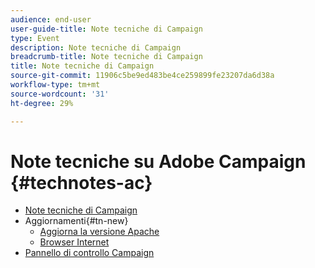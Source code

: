 ```yaml
---
audience: end-user
user-guide-title: Note tecniche di Campaign
type: Event
description: Note tecniche di Campaign
breadcrumb-title: Note tecniche di Campaign
title: Note tecniche di Campaign
source-git-commit: 11906c5be9ed483be4ce259899fe23207da6d38a
workflow-type: tm+mt
source-wordcount: '31'
ht-degree: 29%

---
```



# Note tecniche su Adobe Campaign {#technotes-ac}

+ [Note tecniche di Campaign](technotes-home.md)
+ Aggiornamenti{#tn-new}
   + [Aggiorna la versione Apache](upgrades/apache.md)
   + [Browser Internet](upgrades/browsers.md)
+ [Pannello di controllo Campaign](https://experienceleague.adobe.com/docs/control-panel/using/control-panel-home.html?lang=it)
